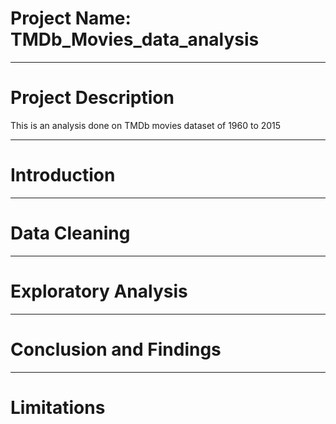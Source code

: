 # Project Name: TMDb_Movies_data_analysis

----
# Project Description
This is an analysis done on TMDb movies dataset of 1960 to 2015

----
# Introduction





----
# Data Cleaning






----
# Exploratory Analysis





----
# Conclusion and Findings




----
# Limitations 

